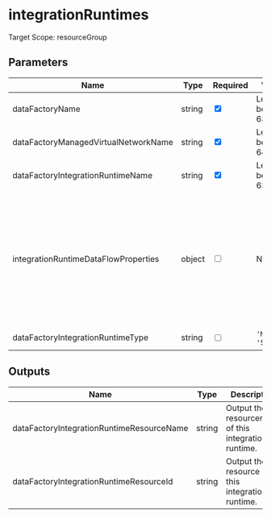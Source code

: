 # integrationRuntimes

Target Scope: resourceGroup

## Parameters
| Name | Type | Required | Validation | Default value | Description |
| -- |  -- | -- | -- | -- | -- |
| dataFactoryName | string | <input type="checkbox" checked> | Length between 3-63 | <pre></pre> | The resource name of the Data Factory you are targeting. This resource has to be pre-existing. |
| dataFactoryManagedVirtualNetworkName | string | <input type="checkbox" checked> | Length between 2-64 | <pre></pre> | The resource name of the managed virtual network within the given Data Factory. This resource should be pre-existing. |
| dataFactoryIntegrationRuntimeName | string | <input type="checkbox" checked> | Length between 3-63 | <pre></pre> | The resource name of the integration runtime to upsert. |
| integrationRuntimeDataFlowProperties | object | <input type="checkbox"> | None | <pre>{<br>  computeType: 'General'<br>  coreCount: 8<br>  timeToLive: 0<br>}</pre> | Data flow properties for managed integration runtime. For options & formatting, please refer to: https://docs.microsoft.com/en-us/azure/templates/microsoft.datafactory/2018-06-01/factories/integrationruntimes?pivots=deployment-language-bicep#integrationruntimedataflowproperties.<br>Defaults to:<br>{<br>&nbsp;&nbsp;&nbsp;computeType: 'General'<br>&nbsp;&nbsp;&nbsp;coreCount: 8<br>&nbsp;&nbsp;&nbsp;timeToLive: 0<br>} |
| dataFactoryIntegrationRuntimeType | string | <input type="checkbox"> | `'Managed'` or  `'SelfHosted'` | <pre>'Managed'</pre> | The type of the integration runtime. |
## Outputs
| Name | Type | Description |
| -- |  -- | -- |
| dataFactoryIntegrationRuntimeResourceName | string | Output the resourcename of this integration runtime. |
| dataFactoryIntegrationRuntimeResourceId | string | Output the resource id of this integration runtime. |

